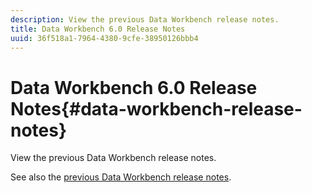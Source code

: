 ```yaml
---
description: View the previous Data Workbench release notes.
title: Data Workbench 6.0 Release Notes
uuid: 36f518a1-7964-4380-9cfe-38950126bbb4
---
```


# Data Workbench 6.0 Release Notes{#data-workbench-release-notes}

View the previous Data Workbench release notes.

See also the [previous Data Workbench release notes](https://docs.adobe.com/content/help/en/data-workbench/using/release-notes/c-release-notes-insight-600.html). 
